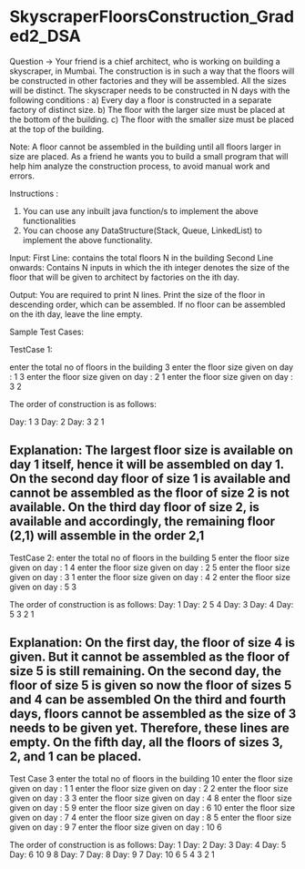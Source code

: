 # SkyscraperFloorsConstruction_Graded2_DSA


Question -> 
Your friend is a chief architect, who is working on building a skyscraper, in Mumbai. The
construction is in such a way that the floors will be constructed in other factories and they will be
assembled. All the sizes will be distinct.
The skyscraper needs to be constructed in N days with the following conditions :
a) Every day a floor is constructed in a separate factory of distinct size.
b) The floor with the larger size must be placed at the bottom of the building.
c) The floor with the smaller size must be placed at the top of the building.

Note: 
A floor cannot be assembled in the building until all floors larger in size are placed.
As a friend he wants you to build a small program that will help him analyze the construction
process, to avoid manual work and errors.

Instructions :
1) You can use any inbuilt java function/s to implement the above functionalities
2) You can choose any DataStructure(Stack, Queue, LinkedList) to implement the above
functionality.

Input:
First Line: contains the total floors N in the building
Second Line onwards: Contains N inputs in which the ith integer denotes the size of the floor
that will be given to architect by factories on the ith day.

Output:
You are required to print N lines. Print the size of the floor in descending order, which can be
assembled.
If no floor can be assembled on the ith day, leave the line empty.

Sample Test Cases:

TestCase 1:

enter the total no of floors in the building
3
enter the floor size given on day : 1
3
enter the floor size given on day : 2
1
enter the floor size given on day : 3
2

The order of construction is as follows:

Day: 1
3
Day: 2
Day: 3
2 1

Explanation:
The largest floor size is available on day 1 itself, hence it will be assembled on day 1.
On the second day floor of size 1 is available and cannot be assembled as the floor of size 2 is
not available.
On the third day floor of size 2, is available and accordingly, the remaining floor (2,1) will
assemble in the order 2,1
--------------------------------------------------------------------------------------------------------------------------
TestCase 2:
enter the total no of floors in the building
5
enter the floor size given on day : 1
4
enter the floor size given on day : 2
5
enter the floor size given on day : 3
1
enter the floor size given on day : 4
2
enter the floor size given on day : 5
3

The order of construction is as follows:
Day: 1
Day: 2
5 4
Day: 3
Day: 4
Day: 5
3 2 1

Explanation:
On the first day, the floor of size 4 is given. But it cannot be assembled as the floor of size 5 is
still remaining.
On the second day, the floor of size 5 is given so now the floor of sizes 5 and 4 can be
assembled
On the third and fourth days, floors cannot be assembled as the size of 3 needs to be given yet.
Therefore, these lines are empty.
On the fifth day, all the floors of sizes 3, 2, and 1 can be placed.
--------------------------------------------------------------------------------------------------------------------------
Test Case 3
enter the total no of floors in the building
10
enter the floor size given on day : 1
1
enter the floor size given on day : 2
2
enter the floor size given on day : 3
3
enter the floor size given on day : 4
8
enter the floor size given on day : 5
9
enter the floor size given on day : 6
10
enter the floor size given on day : 7
4
enter the floor size given on day : 8
5
enter the floor size given on day : 9
7
enter the floor size given on day : 10
6

The order of construction is as follows:
Day: 1
Day: 2
Day: 3
Day: 4
Day: 5
Day: 6
10 9 8
Day: 7
Day: 8
Day: 9
7
Day: 10
6 5 4 3 2 1
